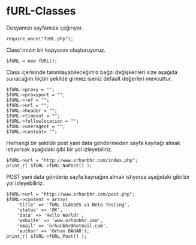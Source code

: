 fURL-Classes
============

Dosyamızı sayfamıza çağırıyor.

<pre><code>require_once("fURL.php");</code></pre>
Class’ımızın bir kopyasını oluşturuyoruz.

<pre><code>$fURL = new fURL();</code></pre>
Class içerisinde tanımlayabileceğimiz bağzı değişkenleri size aşağıda sunacağım hiçbir şekilde girmez iseniz default değerleri mevcuttur.

<pre><code>$fURL->proxy = "";
$fURL->proxyport = "";
$fURL->ref = "";
$fURL->url = "";
$fURL->header = "";
$fURL->timeout = "";
$fURL->followlocation = "";
$fURL->useragent = "";
$fURL->content= "";</code></pre>
Herhangi bir şekilde post yani data göndermeden sayfa kaynağı almak istiyorsak aşağıdaki gibi bir yol izleyebiliriz.

<pre><code>$fURL->url = "http://www.orhanbhr.com/index.php";
print_r( $fURL->fURL_NoPost() );</code></pre>
POST yani data gönderip sayfa kaynağını almak istiyorsa aşağıdaki gibi bir yol izleyebiliriz.


<pre><code>$fURL->url = "http://www.orhanbhr.com/post.php";
$fURL->content = array(
    'title' => 'fURL CLASSES v1 Beta Testing',
    'status' => 'OK',
    'data' => 'Hello World!',
    'website' => 'www.orhanbhr.com',
    'email' => 'orhanbhr@hotmail.com',
    'author' => 'Orhan BAHAR');
print_r( $fURL->fURL_Post() );</code></pre>
